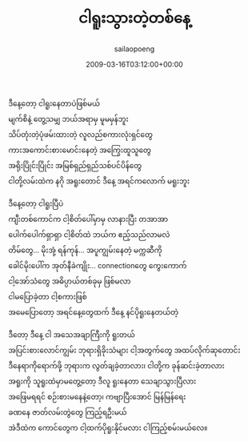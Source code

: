 ﻿---
_last_editor_used_jetpack: block-editor
_publicize_job_id: "59376251263"
_wp_old_date: "2021-06-09"
author: sailaopoeng
categories:
  - poems
date: "2009-03-16T03:12:00+00:00"
parent_post_id: null
post_id: "216"
timeline_notification: "1623212559"
title: ငါရူးသွားတဲ့တစ်နေ့
url: /2009/03/16/ငါရူးသွားတဲ့တစ်နေ့/

---
ဒီနေ့တော့ ငါရူးနေတာပဲဖြစ်မယ်  
မျက်စိနဲ့ တွေ့သမျှ ဘယ်အရာမှ မူမမှန်ဘူး  
သိပ်တုံးတဲ့ပုံဖမ်းထားတဲ့ လူလည်စကားလုံးရှင်တွေ  
ကားအကောင်းစားမောင်းနေတဲ့ အကြွေးထူသူတွေ  
အရိုးပြိုင်းပြိုင်း အမြစ်ရှည်ရှည်သစ်ပင်ပိန်တွေ  
ငါတို့လမ်းထဲက နဂို အရူးတောင် ဒီနေ့ အရင်ကလောက် မရူးဘူး

ဒီနေ့တော့ ငါရူးပြီပဲ  
ကျီးတစ်ကောင်က ငါ့စိတ်ပေါ်မှာမှ လာနားပြီး တအာအာ  
ပေါက်ပေါက်ရှာရှာ ငါ့စိတ်ထဲ ဘယ်က ဧည့်သည်လာမလဲ  
တိမ်တွေ… မိုးအုံ့ ရန်ကုန်… အပူကျွမ်းနေတဲ့ မက္ကဆီကို  
ခေါင်မိုးပေါ်က အုတ်နီခဲကျိုး… connectionတွေ ကွေးကောက်  
ငါ့အော်သံတွေ အဓိပ္ပာယ်တစ်ခုမှ ဖြစ်မလာ  
ငါမပြောခဲ့တာ ငါ့စကားဖြစ်  
အမေပြောတော့ အရင်နေ့တွေထက် ဒီနေ့ နင်ပိုရူးနေတယ်တဲ့

ဒီတော့ ဒီနေ့ ငါ အသေအချာကြီးကို ရူးတယ်  
အပြင်းစားလောင်ကျွမ်း ဘုရားရှိခိုးသံများ ငါ့အတွက်တွေ အထပ်လိုက်ဆုတောင်း  
ဒီနေရာကိုရောက်ဖို့ ဘုရားက လွတ်ချခဲ့တာလား၊ ငါတို့က ခုန်ဆင်းခဲ့တာလား  
အရူးကို သူရူးထဲမှာမတွေ့တော့ ဒီလူ ရူးနေတာ သေချာသွားပြီလား  
အဖြေမရရင် စဉ်းစားမနေနဲ့တော့၊ ကဗျာပြီးအောင် မြန်မြန်ရေး  
ခဏနေ ဇာတ်လမ်းတွဲတွေ ကြည့်ရဦးမယ်  
အဲဒီထဲက ကောင်တွေက ငါ့ထက်ပိုရူးနိုင်မလား ငါကြည့်စမ်းမယ်လေ။
